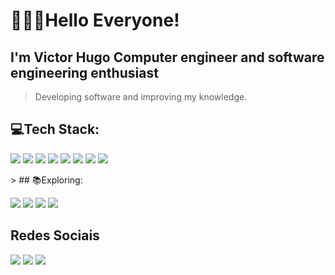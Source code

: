# 👨🏽‍💻Hello Everyone!
## I'm Victor Hugo  Computer engineer and software engineering enthusiast
> Developing software and improving my knowledge.

## 💻Tech Stack:
  <div>
  	<p>
      <img src="https://img.shields.io/badge/java-%23ED8B00.svg?style=for-the-badge&logo=openjdk&logoColor=white">
      <img src="https://img.shields.io/badge/spring-%236DB33F.svg?style=for-the-badge&logo=spring&logoColor=white">
      <img src="https://img.shields.io/badge/mysql-4479A1.svg?style=for-the-badge&logo=mysql&logoColor=white">
      <img src="https://img.shields.io/badge/-Swagger-%23Clojure?style=for-the-badge&logo=swagger&logoColor=white">
       <img src="https://img.shields.io/badge/git-%23F05033.svg?style=for-the-badge&logo=git&logoColor=white">
      <img src="https://img.shields.io/badge/github-%23121011.svg?style=for-the-badge&logo=github&logoColor=white">
      <img src="https://img.shields.io/badge/docker-%230db7ed.svg?style=for-the-badge&logo=docker&logoColor=white">
      <img src="https://img.shields.io/badge/Microsoft_Excel-217346?style=for-the-badge&logo=microsoft-excel&logoColor=white">
    </p>
  </div>
  >
  ## 📚Exploring:
    <div>
      <p>
         <img src="https://img.shields.io/badge/javascript-%23323330.svg?style=for-the-badge&logo=javascript&logoColor=%23F7DF1E">
         <img src="https://img.shields.io/badge/react-%2320232a.svg?style=for-the-badge&logo=react&logoColor=%2361DAFB">
         <img src="https://img.shields.io/badge/bootstrap-%238511FA.svg?style=for-the-badge&logo=bootstrap&logoColor=white">
         <img src="https://img.shields.io/badge/figma-%23F24E1E.svg?style=for-the-badge&logo=figma&logoColor=white">      
      </p>
    </div>
   
## Redes Sociais
<div>
  <a href="https://www.instagram.com/victorhugomcf/" target="_blank"><img src="https://img.shields.io/badge/-Instagram-%23E4405F?style=for-the-badge&logo=instagram&logoColor=white" target="_blank"></a>
  <a href="https://www.linkedin.com/in/victor-hugo-marcelino-fraga-115245247/" target="_blank"><img src="https://img.shields.io/badge/-LinkedIn-%230077B5?style=for-the-badge&logo=linkedin&logoColor=white" target="_blank"></a>
  <a href="https://discord.gg/baiano4383" target="_blank"><img src="https://img.shields.io/badge/Discord-7289DA?style=for-the-badge&logo=discord&logoColor=white" target="_blank"></a> 
</div>
